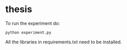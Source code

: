 # thesis

To run the experiment do:

`python experiment.py`

All the libraries in requirements.txt need to be installed.
